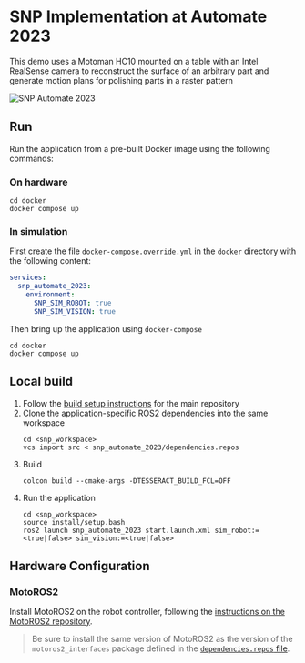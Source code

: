 # SNP Implementation at Automate 2023

This demo uses a Motoman HC10 mounted on a table with an Intel RealSense camera to reconstruct the surface of an arbitrary part and generate motion plans for polishing parts in a raster pattern

![SNP Automate 2023](docs/snp_automate_2023.png)

## Run
Run the application from a pre-built Docker image using the following commands:

### On hardware
```commandLine
cd docker
docker compose up
```

### In simulation
First create the file `docker-compose.override.yml` in the `docker` directory with the following content:

```yaml
services:
  snp_automate_2023:
    environment:
      SNP_SIM_ROBOT: true
      SNP_SIM_VISION: true
```

Then bring up the application using `docker-compose`

```commandLine
cd docker
docker compose up
```

## Local build

1. Follow the [build setup instructions](https://github.com/ros-industrial-consortium/scan_n_plan_workshop#build-setup) for the main repository
1. Clone the application-specific ROS2 dependencies into the same workspace
    ```commandLine
    cd <snp_workspace>
    vcs import src < snp_automate_2023/dependencies.repos
    ```
1. Build
    ```commandLine
    colcon build --cmake-args -DTESSERACT_BUILD_FCL=OFF
    ```
1. Run the application
    ```commandLine
    cd <snp_workspace>
    source install/setup.bash
    ros2 launch snp_automate_2023 start.launch.xml sim_robot:=<true|false> sim_vision:=<true|false>
    ```

## Hardware Configuration
### MotoROS2

Install MotoROS2 on the robot controller, following the [instructions on the MotoROS2 repository](https://github.com/Yaskawa-Global/motoros2?tab=readme-ov-file#installation).

> Be sure to install the same version of MotoROS2 as the version of the `motoros2_interfaces` package defined in the [`dependencies.repos` file](dependencies.repos#L8).

